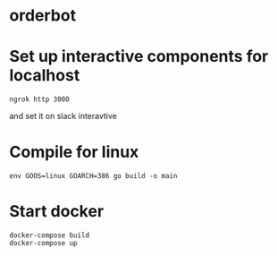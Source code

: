 # orderbot

# Set up interactive components for localhost
```
ngrok http 3000
```
and set it on slack interavtive

# Compile for linux
```
env GOOS=linux GOARCH=386 go build -o main
```
# Start docker
```
docker-compose build
docker-compose up
```